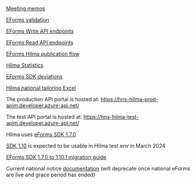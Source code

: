[Meeting memos](https://github.com/Hankintailmoitukset/hilma-api/tree/master/API%20meeting%20memos)

[EForms validation](https://github.com/Hankintailmoitukset/hilma-api/tree/master/validation)

[EForms Write API endpoints](https://github.com/Hankintailmoitukset/hilma-api/tree/master/endpoints/endpoints.md)

[EForms Read API endpoints](https://github.com/Hankintailmoitukset/hilma-api/tree/master/endpoints/avpendpoints.md)

[EForms Hilma publication flow](https://github.com/Hankintailmoitukset/hilma-api/tree/master/process%20flows/PublicationFlow.md)

[Hilma Statistics](https://github.com/Hankintailmoitukset/hilma-api/tree/master/endpoints/hilmastatistics.md)

[EForms SDK deviations](https://github.com/Hankintailmoitukset/hilma-api/tree/master/deviations.md)

<a href="https://github.com/Hankintailmoitukset/hilma-api/blob/master/Hilma_national_tailoring_API.xlsx" download>Hilma national tailoring Excel</a>

The production API portal is hosted at: https://hns-hilma-prod-apim.developer.azure-api.net/

The test API portal is hosted at: https://hns-hilma-test-apim.developer.azure-api.net/

Hilma uses [eForms SDK 1.7.0](https://github.com/OP-TED/eForms-SDK/releases/tag/1.7.0)

[SDK 1.10](https://www.hankintailmoitukset.fi/fi/documentation) is expected to be usable in Hilma test env in March 2024

[EForms SDK 1.7.0 to 1.10.1 migration guide](https://github.com/Hankintailmoitukset/hilma-api/tree/master/migrations/eForms_SDK_1_7_to_1_10.md)

Current national notice [documentation](https://www.hankintailmoitukset.fi/fi/documentation) (will deprecate once national eForms are live and grace period has ended)
